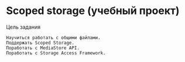 # Scoped storage (учебный проект)

Цель задания

    Научиться работать с общими файлами.
    Поддержать Scoped Storage.
    Поработать с MediaStore API.
    Поработать с Storage Access Framework. 
